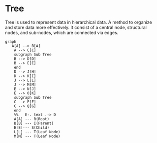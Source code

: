 # Tree

Tree is used to represent data in hierarchical data. A method to organize and store data more effectively. It consist of a central node, structural nodes, and sub-nodes, which are connected via edges.

```mermaid
graph 
   A[A] --> B[A]
    A --> C[C]
    subgraph Sub Tree
    B --> D[D]
    B --> E[E]
    end
    D --> J[H]
    D --> K[I]
    J --> L[L]
    J --> M[M]
    E --> N[J]
    E --> O[K]
    subgraph Sub Tree
    C --> P[F]
    C --> Q[G]
    end
    %%   E-. text .-> D
    A[A] --- R(Root)
    B[B] --- I(Parent)
    E[E]--- S(Child)
    L[L] --- T(Leaf Node)
    M[M] --- T(Leaf Node)
```